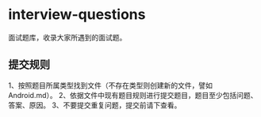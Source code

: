 # interview-questions
面试题库，收录大家所遇到的面试题。

## 提交规则
1、按照题目所属类型找到文件（不存在类型则创建新的文件，譬如Android.md）。
2、依据文件中现有题目规则进行提交题目，题目至少包括问题、答案、原因。
3、不要提交重复问题，提交前请下查看。
